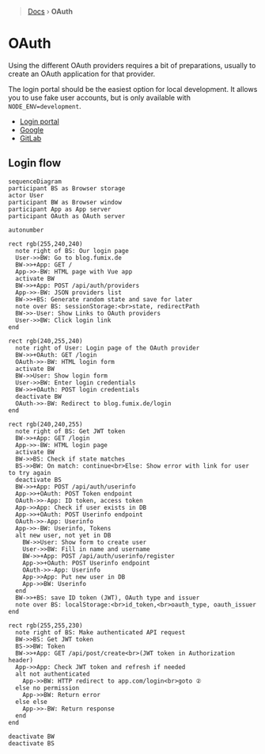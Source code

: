 > [Docs](../README.md) › **OAuth**

# OAuth

Using the different OAuth providers requires a bit of preparations, usually to create an OAuth application for that provider.

The login portal should be the easiest option for local development. It allows you to use fake user accounts, but is only available with `NODE_ENV=development`.

* [Login portal](./Portal.md)
* [Google](./Google.md)
* [GitLab](./Gitlab.md)

## Login flow

```mermaid
sequenceDiagram
participant BS as Browser storage
actor User
participant BW as Browser window
participant App as App server
participant OAuth as OAuth server

autonumber

rect rgb(255,240,240)
  note right of BS: Our login page
  User->>BW: Go to blog.fumix.de
  BW->>+App: GET /
  App->>-BW: HTML page with Vue app
  activate BW
  BW->>+App: POST /api/auth/providers
  App->>-BW: JSON providers list
  BW->>+BS: Generate random state and save for later
  note over BS: sessionStorage:<br>state, redirectPath
  BW->>-User: Show Links to OAuth providers
  User->>BW: Click login link
end

rect rgb(240,255,240)
  note right of User: Login page of the OAuth provider
  BW->>+OAuth: GET /login
  OAuth->>-BW: HTML login form
  activate BW
  BW->>User: Show login form
  User->>BW: Enter login credentials
  BW->>+OAuth: POST login credentials
  deactivate BW
  OAuth->>-BW: Redirect to blog.fumix.de/login
end

rect rgb(240,240,255)
  note right of BS: Get JWT token
  BW->>+App: GET /login
  App->>-BW: HTML login page
  activate BW
  BW->>BS: Check if state matches
  BS->>BW: On match: continue<br>Else: Show error with link for user to try again
  deactivate BS
  BW->>+App: POST /api/auth/userinfo
  App->>+OAuth: POST Token endpoint
  OAuth->>-App: ID token, access token
  App->>App: Check if user exists in DB
  App->>+OAuth: POST Userinfo endpoint
  OAuth->>-App: Userinfo
  App->>-BW: Userinfo, Tokens
  alt new user, not yet in DB
    BW->>User: Show form to create user
    User->>BW: Fill in name and username
    BW->>+App: POST /api/auth/userinfo/register
    App->>+OAuth: POST Userinfo endpoint
    OAuth->>-App: Userinfo
    App->>App: Put new user in DB
    App->>BW: Userinfo
  end
  BW->>+BS: save ID token (JWT), OAuth type and issuer
  note over BS: localStorage:<br>id_token,<br>oauth_type, oauth_issuer
end

rect rgb(255,255,230)
  note right of BS: Make authenticated API request
  BW->>BS: Get JWT token
  BS->>BW: Token
  BW->>+App: GET /api/post/create<br>(JWT token in Authorization header)
  App->>App: Check JWT token and refresh if needed
  alt not authenticated
    App->>BW: HTTP redirect to app.com/login<br>goto ②
  else no permission
    App->>BW: Return error
  else else
    App->>-BW: Return response
  end
end

deactivate BW
deactivate BS
```
